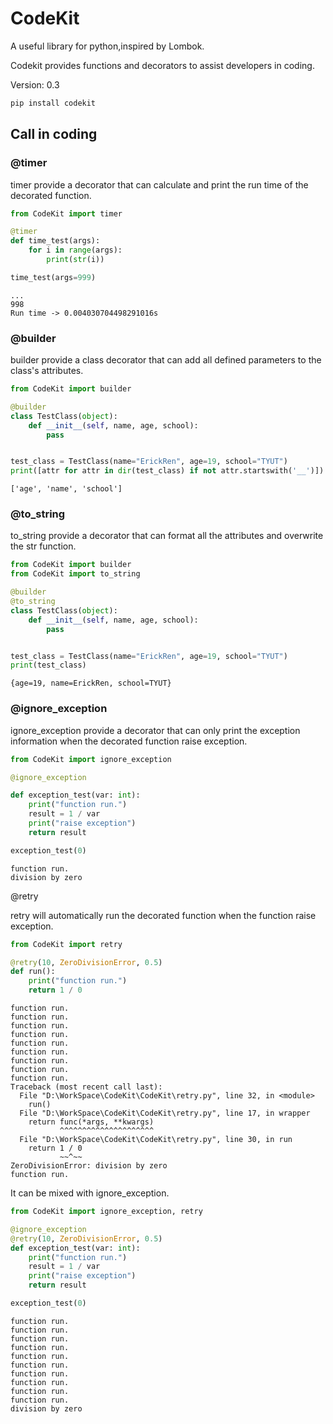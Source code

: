 # CodeKit

A useful library for python,inspired by Lombok.

Codekit provides functions and decorators to assist developers in coding.

Version: 0.3

```bash
pip install codekit
```

## Call in coding

### @timer

timer provide a decorator that can calculate and print the run time of the decorated function.

```python
from CodeKit import timer

@timer
def time_test(args):
    for i in range(args):
        print(str(i))

time_test(args=999)
```

```
...
998
Run time -> 0.004030704498291016s
```

### @builder

builder provide a class decorator that can add all defined parameters to the class's attributes.

```python
from CodeKit import builder

@builder
class TestClass(object):
    def __init__(self, name, age, school):
        pass


test_class = TestClass(name="ErickRen", age=19, school="TYUT")
print([attr for attr in dir(test_class) if not attr.startswith('__')])
```

```
['age', 'name', 'school']
```

### @to_string

to_string provide a decorator that can format all the attributes and overwrite the str function. 

```python
from CodeKit import builder
from CodeKit import to_string

@builder
@to_string
class TestClass(object):
    def __init__(self, name, age, school):
        pass


test_class = TestClass(name="ErickRen", age=19, school="TYUT")
print(test_class)
```

```
{age=19, name=ErickRen, school=TYUT}
```

### @ignore_exception

ignore_exception provide a decorator that can only print the exception information when the decorated function raise exception.

```python
from CodeKit import ignore_exception

@ignore_exception

def exception_test(var: int):
    print("function run.")
    result = 1 / var
    print("raise exception")
    return result

exception_test(0)
```

```
function run.
division by zero
```

@retry

retry will automatically run the decorated function when the function raise exception.

```python
from CodeKit import retry

@retry(10, ZeroDivisionError, 0.5)
def run():
    print("function run.")
    return 1 / 0
```

```
function run.
function run.
function run.
function run.
function run.
function run.
function run.
function run.
function run.
Traceback (most recent call last):
  File "D:\WorkSpace\CodeKit\CodeKit\retry.py", line 32, in <module>
    run()
  File "D:\WorkSpace\CodeKit\CodeKit\retry.py", line 17, in wrapper
    return func(*args, **kwargs)
           ^^^^^^^^^^^^^^^^^^^^^
  File "D:\WorkSpace\CodeKit\CodeKit\retry.py", line 30, in run
    return 1 / 0
           ~~^~~
ZeroDivisionError: division by zero
function run.
```

It can be mixed with ignore_exception.

```python
from CodeKit import ignore_exception, retry

@ignore_exception
@retry(10, ZeroDivisionError, 0.5)
def exception_test(var: int):
    print("function run.")
    result = 1 / var
    print("raise exception")
    return result

exception_test(0)
```

```
function run.
function run.
function run.
function run.
function run.
function run.
function run.
function run.
function run.
function run.
division by zero
```

